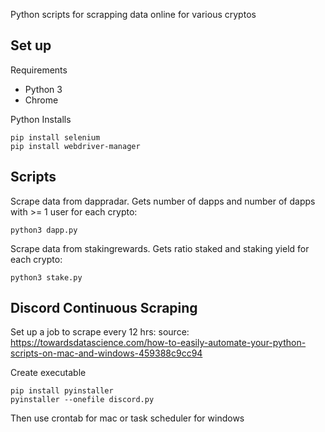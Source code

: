 Python scripts for scrapping data online for various cryptos

## Set up

Requirements
- Python 3
- Chrome

Python Installs
```
pip install selenium
pip install webdriver-manager
```

## Scripts

Scrape data from dappradar. Gets number of dapps and number of dapps with >= 1 user for each crypto:
```
python3 dapp.py
```

Scrape data from stakingrewards. Gets ratio staked and staking yield for each crypto:
```
python3 stake.py
```
## Discord Continuous Scraping

Set up a job to scrape every 12 hrs:
source: https://towardsdatascience.com/how-to-easily-automate-your-python-scripts-on-mac-and-windows-459388c9cc94

Create executable
```
pip install pyinstaller
pyinstaller --onefile discord.py
```
Then use crontab for mac or task scheduler for windows

